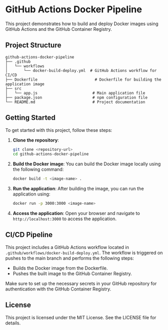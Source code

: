 # GitHub Actions Docker Pipeline

This project demonstrates how to build and deploy Docker images using GitHub Actions and the GitHub Container Registry.

## Project Structure

```
github-actions-docker-pipeline
├── .github
│   └── workflows
│       └── docker-build-deploy.yml  # GitHub Actions workflow for CI/CD
├── Dockerfile                         # Dockerfile for building the application image
├── src
│   └── app.js                        # Main application file
├── package.json                      # npm configuration file
└── README.md                         # Project documentation
```

## Getting Started

To get started with this project, follow these steps:

1. **Clone the repository**:
   ```bash
   git clone <repository-url>
   cd github-actions-docker-pipeline
   ```

2. **Build the Docker image**:
   You can build the Docker image locally using the following command:
   ```bash
   docker build -t <image-name> .
   ```

3. **Run the application**:
   After building the image, you can run the application using:
   ```bash
   docker run -p 3000:3000 <image-name>
   ```

4. **Access the application**:
   Open your browser and navigate to `http://localhost:3000` to access the application.

## CI/CD Pipeline

This project includes a GitHub Actions workflow located in `.github/workflows/docker-build-deploy.yml`. The workflow is triggered on pushes to the main branch and performs the following steps:

- Builds the Docker image from the Dockerfile.
- Pushes the built image to the GitHub Container Registry.

Make sure to set up the necessary secrets in your GitHub repository for authentication with the GitHub Container Registry.

## License

This project is licensed under the MIT License. See the LICENSE file for details.